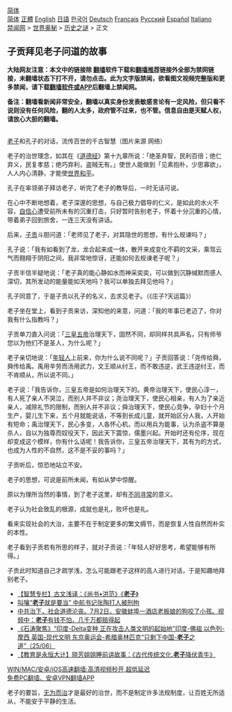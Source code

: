  <!-- 面包屑导航 --> <div class="breadcrumb"><!-- GTranslate: https://gtranslate.io/ -->  <div class="switcher notranslate">  <div class="selected">  <a href="#" onclick="return false;"> 简体</a>  </div>  <div class="option">  <a href="https://www.bannedbook.org" onclick="doGTranslate('zh-CN|zh-CN');jQuery('div.switcher div.selected a').html(jQuery(this).html());return false;" title="简体中文" class="nturl selected"> 简体</a>  <a href="https://www.bannedbook.org/zh-tw/" onclick="doGTranslate('zh-CN|zh-TW');jQuery('div.switcher div.selected a').html(jQuery(this).html());return false;" title="繁體中文" class="nturl"> 正體</a>  <a href="https://www.bannedbook.org/en/" onclick="doGTranslate('zh-CN|en');jQuery('div.switcher div.selected a').html(jQuery(this).html());return false;" title="English" class="nturl"> English</a>  <a href="https://www.bannedbook.org/ja/" onclick="doGTranslate('zh-CN|ja');jQuery('div.switcher div.selected a').html(jQuery(this).html());return false;" title="日本語" class="nturl"> 日語</a>  <a href="https://www.bannedbook.org/ko/" onclick="doGTranslate('zh-CN|ko');jQuery('div.switcher div.selected a').html(jQuery(this).html());return false;" title="한국어" class="nturl"> 한국어</a>  <a href="https://www.bannedbook.org/de/" onclick="doGTranslate('zh-CN|de');jQuery('div.switcher div.selected a').html(jQuery(this).html());return false;" title="Deutsch" class="nturl"> Deutsch</a>  <a href="https://www.bannedbook.org/fr/" onclick="doGTranslate('zh-CN|fr');jQuery('div.switcher div.selected a').html(jQuery(this).html());return false;" title="Français" class="nturl"> Français</a>  <a href="https://www.bannedbook.org/ru/" onclick="doGTranslate('zh-CN|ru');jQuery('div.switcher div.selected a').html(jQuery(this).html());return false;" title="Русский" class="nturl"> Русский</a>  <a href="https://www.bannedbook.org/es/" onclick="doGTranslate('zh-CN|es');jQuery('div.switcher div.selected a').html(jQuery(this).html());return false;" title="Español" class="nturl"> Español</a>  <a href="https://www.bannedbook.org/it/" onclick="doGTranslate('zh-CN|it');jQuery('div.switcher div.selected a').html(jQuery(this).html());return false;" title="Italiano" class="nturl"> Italiano</a>  </div>  </div>      <div class='breadcrumb-sub'><!-- Breadcrumb NavXT 6.3.0 --> <a href="https://www.bannedbook.org/" class="home">禁闻网</a> &gt; <a href="https://www.bannedbook.org/bnews/aomi/" class="category">世界奥秘</a> &gt; <a href="https://www.bannedbook.org/bnews/aomi/history/" class="category">历史之谜</a> &gt; 正文</div></div><h2>子贡拜见老子问道的故事</h2> <p class="notice"><b>大陆网友注意：本文中的链接除 <a href="https://github.com/bannedbook/fanqiang" >翻墙</a>软件下载和<a href="https://github.com/killgcd/justmysocks/blob/master/README.md">翻墙推荐</a>链接外全部为禁网链接，未翻墙状态下打不开，请勿点击。此为文字版禁闻，欲看图文视频完整版和更多禁闻，请下载<a href="https://github.com/bannedbook/fanqiang">翻墙软件或APP</a>后翻墙上禁闻网。</p><p>备注：翻墙看新闻非常安全，翻墙以真实身份发表敏感言论有一定风险，但只看不说则没有任何风险，翻的人太多，政府管不过来，也不管。信息自由是天赋人权，请放心大胆的翻墙。</b></p>  <div class="entry"> <p><br /> <a href="https://www.bannedbook.org/bnews/tag/%e8%80%81%e5%ad%90/" class="st_tag internal_tag" rel="tag" title="标签 老子 下的日志">老子</a>和孔子的对话，流传百世的千古智慧（图片来源 网络）</p> <p>老子的治世理念，如其在《<span class='wp_keywordlink'><a href="https://www.bannedbook.org/forum24/topic4832.html" title="《道德经》" target="_blank">道德经</a></span>》第十九章所说：「绝圣弃智，民利百倍；绝仁弃义，民复孝慈；绝巧弃利，盗贼无有。」使世人能做到「见素抱朴，少思寡欲」，人人内心清静，才能使<a href="https://www.bannedbook.org/bnews/tag/%E4%B8%96%E7%95%8C%E5%92%8C%E5%B9%B3/" class="st_tag internal_tag" rel="tag" title="标签 世界和平 下的日志">世界和平</a>。</p> <p>孔子在率领弟子拜访老子，听完了老子的教导后，一时无话可说。</p> <p>在心中不断地想着，老子深邃的思想，与自己极力倡导的仁义，是如此的水火不容，<a href="https://www.bannedbook.org/bnews/tag/%E8%87%AA%E4%BF%A1%E5%BF%83/" class="st_tag internal_tag" rel="tag" title="标签 自信心 下的日志">自信心</a>遭受前所未有的沉重打击，只好暂时告别老子，怀着十分沉重的心情，带着弟子回到旅舍，一连三天没有讲话。</p> <p>后来，<a href="https://www.bannedbook.org/bnews/tag/%e5%ad%90%e8%b4%a1/" class="st_tag internal_tag" rel="tag" title="标签 子贡 下的日志">子贡</a>斗胆问道：「老师见了老子，对其隐世的思想，有什么规谏吗？」</p>  <p>孔子说：「我有如看到了龙，龙合起来成一体，散开来成变化不羁的文采，乘驾云气而翱翔于阴阳之间，我非常地惊讶，还能如何去规谏老子呢？」</p> <p>子贡半信半疑地说：「老子真的能心静如水而神采奕奕，可以做到沉静缄默而感人深切，其所发动的能量能如天地吗？我可以单独去拜见他吗？」</p> <p>孔子同意了，于是子贡以孔子的名义，去求见老子。（《庄子?天运篇》）</p> <p>老子坐在堂上，看到子贡来访，深知他的来意，问道：「我的年事已老迈了，你对我有什么指教吗？」</p> <p>子贡单刀直入问说：「<a href="https://www.bannedbook.org/bnews/tag/%E4%B8%89%E7%9A%87%E4%BA%94%E5%B8%9D/" class="st_tag internal_tag" rel="tag" title="标签 三皇五帝 下的日志">三皇五帝</a>治理天下，固然不同，却同样共具声名，只有师爷您以为他们不是圣人，为什么呢？」</p>  <p>老子亲切地说：「<a href="https://www.bannedbook.org/bnews/tag/%e5%b9%b4%e8%bd%bb%e4%ba%ba/" class="st_tag internal_tag" rel="tag" title="标签 年轻人 下的日志">年轻人</a>上前来，你为什么说不同呢？」子贡回答说：「尧传给舜，舜传给禹。禹用辛劳而汤用武力，文王顺从纣王，而不敢违逆，武王违逆纣王，而不肯顺从，所以说不同。」</p> <p>老子说：「我告诉你，三皇五帝是如何治理天下的。黄帝治理天下，使民心淳一，有人死了亲人不哭泣，而别人并不非议；尧治理天下，使民心相亲，有人为了亲近亲人，减除礼节的限制，而别人并不非议；舜治理天下，使民心竞争，孕妇十个月生产，婴儿生下来，五个月就能说话，不等到长成儿童，就开始区分人我，人开始有短命；禹治理天下，民心多变，人各怀心机，而以用兵为能事，认为杀盗不算是杀人，自以为独尊而奴役天下，因此天下震惊，儒墨兴起。开始时还有伦序，现在却变成这个模样，你有什么话呢！我告诉你，三皇五帝治理天下，其有为的方式，也成为人性的不自然，这不是不妥的事吗？」</p> <p>子贡听后，惊恐地站立不安。</p> <p>老子的思想，可说是前所未闻，有如从梦中惊醒。</p> <p>原以为理所当然的事情，到了老子这里，却有<a href="https://www.bannedbook.org/bnews/tag/%E4%B8%8D%E5%90%8C%E5%AF%BB%E5%B8%B8/" class="st_tag internal_tag" rel="tag" title="标签 不同寻常 下的日志">不同寻常</a>的意义。</p>  <p>老子认为社会致乱的根源，成就也是礼，败坏也是礼。</p> <p>看来实现社会的大治，主要不在于制定更多的繁文缛节，而是恢复人性自然而朴实的本性。</p> <p>老子看到子贡若有所思的样子，就对子贡说：「年轻人好好思考，希望能够有所得。」</p> <p>子贡此时知道自己才疏学浅，怎么可能跟老子这样的高人进行对话，于是知趣地拜别老子。</p> <ul class='op-related-articles' title='相关阅读'> <li><a href='https://www.bannedbook.org/bnews/comments/20210712/1585152.html' target='_blank'>【智慧专栏】古文浅译：《尚书•洪范》《<b>老子</b>》</a></li> <li><a href='https://www.bannedbook.org/bnews/cbnews/20210707/1582140.html' target='_blank'>叫嚷“<b>老子</b>就是要当” 中航书记张陶打人被刑拘</a></li> <li><a href='https://www.bannedbook.org/bnews/bannedvideo/20210704/1580313.html' target='_blank'>中共治下，社会道德沦丧。7月2日，安徽蚌埠一酒店老板娘的狗咬了小孩。视频中：<b>老子</b>有钱不怕，几千万都赔得起</a></li> <li><a href='https://www.bannedbook.org/bnews/bannedvideo/20210626/1574702.html' target='_blank'>《石涛聚焦》“印度-Delta变种 正在攻击人类文明的起始地”印度-佛祖 以色列-摩西 英国-现代文明 东京奥运会-希腊奥林匹克“只剩下中国-<b>老子</b>之道”（25/06）</a></li> <li><a href='https://www.bannedbook.org/bnews/comments/20210618/1569469.html' target='_blank'>【教育是永恒大计】晓芳姐姐睡前讲故事：《古代传统文化.<b>老子</b>降伏青牛》</a></li> </ul> <p class="texttj"> <a href="https://github.com/bannedbook/fanqiang/wiki/V2ray%E6%9C%BA%E5%9C%BA" target="_blank">WIN/MAC/安卓/iOS高速翻墙:高清视频秒开,超低延迟</a><br/> <a href="https://github.com/bannedbook/fanqiang/wiki/%E7%A6%81%E9%97%BB%E7%BD%91%E5%AE%89%E5%8D%93%E7%BF%BB%E5%A2%99%E6%96%B0%E9%97%BBAPP" target="_blank">免费PC翻墙、安卓VPN翻墙APP</a></p> <p>老子的要旨，<a href="https://www.bannedbook.org/bnews/tag/%e6%97%a0%e4%b8%ba%e8%80%8c%e6%b2%bb/" class="st_tag internal_tag" rel="tag" title="标签 无为而治 下的日志">无为而治</a>才是最好的治世，而不是制定许多法规制度，让百姓无所适从，不能安于平静的生活。</p><a name='sharetosocial'></a>  <div style="margin-bottom:5px;padding-bottom:5px;clear:both"> <div id="archive-pix-1" class="banner-ads"> <!-- AuctionX Display platform tag START --> <div id="26318x728x90x621x_ADSLOT2" clicktrack="%%CLICK_URL_ESC%%"></div> <!-- AuctionX Display platform tag END --> </div> <div id="archive-pix-2" class="banner-ads"> <!-- AuctionX Display platform tag START --> <div id="26315x300x250x621x_ADSLOT2" clicktrack="%%CLICK_URL_ESC%%"></div> <!-- AuctionX Display platform tag END --> </div> </div>  <div id="archive-pix-1" class="banner-ads"> <!-- AuctionX Display platform tag START --> <div id="26318x728x90x621x_ADSLOT3" clicktrack="%%CLICK_URL_ESC%%"></div> <!-- AuctionX Display platform tag END --> </div> </div><!--END ENTRY--> 